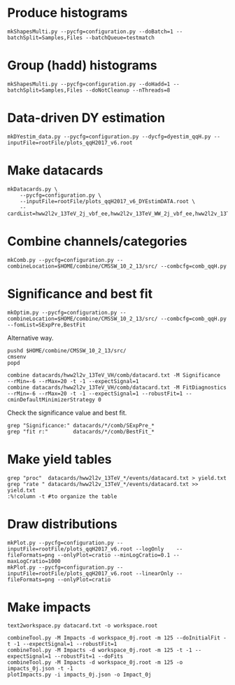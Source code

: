 # Produce histograms

    mkShapesMulti.py --pycfg=configuration.py --doBatch=1 --batchSplit=Samples,Files --batchQueue=testmatch

# Group (hadd) histograms

    mkShapesMulti.py --pycfg=configuration.py --doHadd=1 --batchSplit=Samples,Files --doNotCleanup --nThreads=8

# Data-driven DY estimation

    mkDYestim_data.py --pycfg=configuration.py --dycfg=dyestim_qqH.py --inputFile=rootFile/plots_qqH2017_v6.root

# Make datacards

    mkDatacards.py \
        --pycfg=configuration.py \
        --inputFile=rootFile/plots_qqH2017_v6_DYEstimDATA.root \
        --cardList=hww2l2v_13TeV_2j_vbf_ee,hww2l2v_13TeV_WW_2j_vbf_ee,hww2l2v_13TeV_top_2j_vbf_ee,hww2l2v_13TeV_2j_vbf_mm,hww2l2v_13TeV_WW_2j_vbf_mm,hww2l2v_13TeV_top_2j_vbf_mm,hww2l2v_13TeV_2j_vh_ee,hww2l2v_13TeV_WW_2j_vh_ee,hww2l2v_13TeV_top_2j_vh_ee,hww2l2v_13TeV_2j_vh_mm,hww2l2v_13TeV_WW_2j_vh_mm,hww2l2v_13TeV_top_2j_vh_mm

# Combine channels/categories

    mkComb.py --pycfg=configuration.py --combineLocation=$HOME/combine/CMSSW_10_2_13/src/ --combcfg=comb_qqH.py

# Significance and best fit

    mkOptim.py --pycfg=configuration.py --combineLocation=$HOME/combine/CMSSW_10_2_13/src/ --combcfg=comb_qqH.py --fomList=SExpPre,BestFit

Alternative way.

    pushd $HOME/combine/CMSSW_10_2_13/src/
    cmsenv
    popd

    combine datacards/hww2l2v_13TeV_VH/comb/datacard.txt -M Significance   --rMin=-6 --rMax=20 -t -1 --expectSignal=1
    combine datacards/hww2l2v_13TeV_VH/comb/datacard.txt -M FitDiagnostics --rMin=-6 --rMax=20 -t -1 --expectSignal=1 --robustFit=1 --cminDefaultMinimizerStrategy 0

Check the significance value and best fit.

    grep "Significance:" datacards/*/comb/SExpPre_*
    grep "fit r:"        datacards/*/comb/BestFit_*

# Make yield tables

    grep "proc"  datacards/hww2l2v_13TeV_*/events/datacard.txt > yield.txt
    grep "rate " datacards/hww2l2v_13TeV_*/events/datacard.txt >> yield.txt
    :%!column -t #to organize the table

# Draw distributions

    mkPlot.py --pycfg=configuration.py --inputFile=rootFile/plots_qqH2017_v6.root --logOnly    --fileFormats=png --onlyPlot=cratio --minLogCratio=0.1 --maxLogCratio=1000
    mkPlot.py --pycfg=configuration.py --inputFile=rootFile/plots_qqH2017_v6.root --linearOnly --fileFormats=png --onlyPlot=cratio

# Make impacts

    text2workspace.py datacard.txt -o workspace.root

    combineTool.py -M Impacts -d workspace_0j.root -m 125 --doInitialFit -t -1 --expectSignal=1 --robustFit=1
    combineTool.py -M Impacts -d workspace_0j.root -m 125 -t -1 --expectSignal=1 --robustFit=1 --doFits
    combineTool.py -M Impacts -d workspace_0j.root -m 125 -o impacts_0j.json -t -1
    plotImpacts.py -i impacts_0j.json -o Impact_0j

